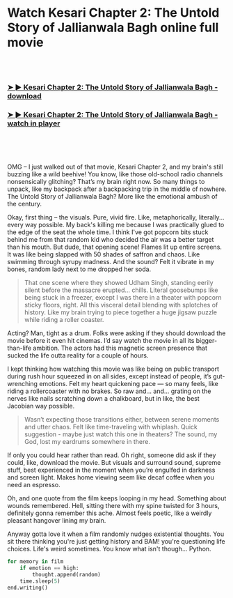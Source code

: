 <h1>Watch Kesari Chapter 2: The Untold Story of Jallianwala Bagh online full movie</h1>


<br><br>

<h3><a href="https://Nicks-tiwormapa1987.github.io/oofajjuulw/">➤ ► Kesari Chapter 2: The Untold Story of Jallianwala Bagh - download</a></h3> 
<h3><a href="https://Nicks-tiwormapa1987.github.io/oofajjuulw/">➤ ► Kesari Chapter 2: The Untold Story of Jallianwala Bagh - watch in player</a></h3>


<br><br><br>


OMG – I just walked out of that movie, Kesari Chapter 2, and my brain's still buzzing like a wild beehive! You know, like those old-school radio channels nonsensically glitching? That’s my brain right now. So many things to unpack, like my backpack after a backpacking trip in the middle of nowhere. The Untold Story of Jallianwala Bagh? More like the emotional ambush of the century. 

Okay, first thing – the visuals. Pure, vivid fire. Like, metaphorically, literally... every way possible. My back's killing me because I was practically glued to the edge of the seat the whole time. I think I've got popcorn bits stuck behind me from that random kid who decided the air was a better target than his mouth. But dude, that opening scene! Flames lit up entire screens. It was like being slapped with 50 shades of saffron and chaos. Like swimming through syrupy madness. And the sound? Felt it vibrate in my bones, random lady next to me dropped her soda. 

> That one scene where they showed Udham Singh, standing eerily silent before the massacre erupted... chills. Literal goosebumps like being stuck in a freezer, except I was there in a theater with popcorn sticky floors, right. All this visceral detail blending with splotches of history. Like my brain trying to piece together a huge jigsaw puzzle while riding a roller coaster.

Acting? Man, tight as a drum. Folks were asking if they should download the movie before it even hit cinemas. I’d say watch the movie in all its bigger-than-life ambition. The actors had this magnetic screen presence that sucked the life outta reality for a couple of hours.

I kept thinking how watching this movie was like being on public transport during rush hour squeezed in on all sides, except instead of people, it’s gut-wrenching emotions. Felt my heart quickening pace — so many feels, like riding a rollercoaster with no brakes. So raw and... and... grating on the nerves like nails scratching down a chalkboard, but in like, the best Jacobian way possible. 

> Wasn’t expecting those transitions either, between serene moments and utter chaos. Felt like time-traveling with whiplash. Quick suggestion - maybe just watch this one in theaters? The sound, my God, lost my eardrums somewhere in there.

If only you could hear rather than read. Oh right, someone did ask if they could, like, download the movie. But visuals and surround sound, supreme stuff, best experienced in the moment when you’re engulfed in darkness and screen light. Makes home viewing seem like decaf coffee when you need an espresso.

Oh, and one quote from the film keeps looping in my head. Something about wounds remembered. Hell, sitting there with my spine twisted for 3 hours, definitely gonna remember this ache. Almost feels poetic, like a weirdly pleasant hangover lining my brain. 

Anyway gotta love it when a film randomly nudges existential thoughts. You sit there thinking you're just getting history and BAM! you're questioning life choices. Life's weird sometimes. You know what isn't though... Python.

```python
for memory in film
    if emotion == high:
        thought.append(random)
    time.sleep(5)
end.writing()
```
